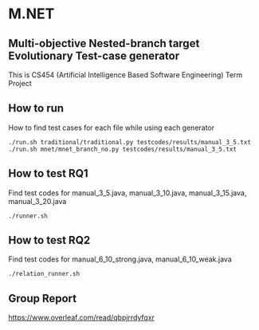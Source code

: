 # M.NET
## Multi-objective Nested-branch target Evolutionary Test-case generator

This is CS454 (Artificial Intelligence Based Software Engineering) Term Project

## How to run 
How to find test cases for each file while using each generator
```
./run.sh traditional/traditional.py testcodes/results/manual_3_5.txt
./run.sh mnet/mnet_branch_no.py testcodes/results/manual_3_5.txt
```
## How to test RQ1 
Find test codes for manual_3_5.java, manual_3_10.java, manual_3_15.java, manual_3_20.java
```
./runner.sh
```

## How to test RQ2 
Find test codes for manual_6_10_strong.java, manual_6_10_weak.java
```
./relation_runner.sh
```

## Group Report
https://www.overleaf.com/read/qbpjrrdyfqxr
